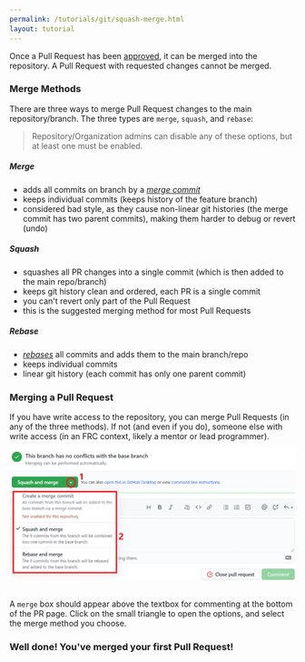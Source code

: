 ```yaml
---
permalink: /tutorials/git/squash-merge.html
layout: tutorial
---
```

Once a Pull Request has been [approved](./reviews.html#submit-a-review), it can be merged into the repository. 
A Pull Request with requested changes cannot be merged.

### Merge Methods
There are three ways to merge Pull Request changes to the main repository/branch.
The three types are `merge`, `squash`, and `rebase`:
> Repository/Organization admins can disable any of these options, but at least one must be enabled.

##### Merge
- adds all commits on branch by a [_merge commit_](https://www.atlassian.com/git/tutorials/using-branches/git-merge)
- keeps individual commits (keeps history of the feature branch)
- considered bad style, as they cause non-linear git histories (the merge commit
has two parent commits), making them harder to debug or revert (undo)

##### Squash
- squashes all PR changes into a single commit (which is then added to the main repo/branch) 
- keeps git history clean and ordered, each PR is a single commit
- you can't revert only part of the Pull Request
- this is the suggested merging method for most Pull Requests

##### Rebase
- [_rebases_](./rebase.html) all commits and adds them to the main branch/repo
- keeps individual commits
- linear git history (each commit has only one parent commit)

### Merging a Pull Request
If you have write access to the repository, you can merge Pull Requests (in any of the three methods).
If not (and even if you do), someone else with write access (in an FRC context, likely a mentor or lead programmer).

<img src="img/merge.png" width="700" alt="" style="margin-bottom: 16px;"/>

A `merge` box should appear above the textbox for commenting at the bottom of the PR page.
Click on the small triangle to open the options, and select the merge method you choose.

### Well done! You've merged your first Pull Request!

